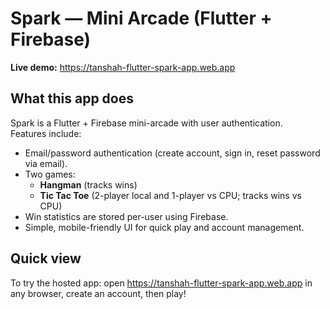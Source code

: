 # Spark — Mini Arcade (Flutter + Firebase)

**Live demo:** https://tanshah-flutter-spark-app.web.app

## What this app does
Spark is a Flutter + Firebase mini-arcade with user authentication.  
Features include:
- Email/password authentication (create account, sign in, reset password via email).
- Two games:
  - **Hangman** (tracks wins)
  - **Tic Tac Toe** (2-player local and 1-player vs CPU; tracks wins vs CPU)
- Win statistics are stored per-user using Firebase.
- Simple, mobile-friendly UI for quick play and account management.

## Quick view
To try the hosted app: open https://tanshah-flutter-spark-app.web.app in any browser, create an account, then play!